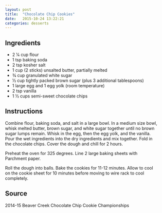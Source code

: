 ```yaml
---
layout: post
title:  "Chocolate Chip Cookies"
date:   2015-10-24 13:22:21
categories: desserts
---
```


Ingredients
-----------
- 2 1⁄4 cup flour
- 1 tsp baking soda
- 2 tsp kosher salt
- 1 cup (2 sticks) unsalted butter, partially melted
- 3⁄4 cup granulated white sugar
- 1⁄2 cup tightly packed brown sugar (plus 3 additional tablespoons)
- 1 large egg and 1 egg yolk (room temperature)
- 2 tsp vanilla
- 1 1⁄2 cups semi-sweet chocolate chips

Instructions
------------

Combine flour, baking soda, and salt in a large bowl. In a medium size bowl,
whisk melted butter, brown sugar, and white sugar together until no brown sugar
lumps remain. Whisk in the egg, then the egg yolk, and the vanilla. Pour the
wet ingredients into the dry ingredients and mix together. Fold in the
chocolate chips. Cover the dough and chill for 2 hours.

Preheat the oven for 325 degrees. Line 2 large baking sheets with Parchment
paper.

Roll the dough into balls. Bake the cookies for 11-12 minutes. Allow to cool on
the cookie sheet for 10 minutes before moving to wire rack to cool completely.

Source
------
2014-15 Beaver Creek Chocolate Chip Cookie Championships

